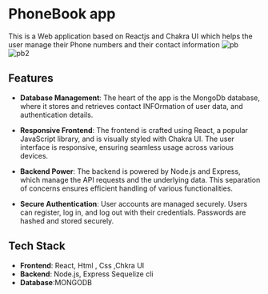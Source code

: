 # PhoneBook app

This is a Web application based on Reactjs and Chakra UI which helps the user manage their Phone numbers and their contact information
![pb](https://github.com/HARSHAL-AP/VengageAIassignement/assets/100954039/e2ab8d0d-1257-4f1e-ab46-0db17242d792)
![pb2](https://github.com/HARSHAL-AP/VengageAIassignement/assets/100954039/2f3544ca-a1f2-42a1-9388-33398c349b15)

## Features

- **Database Management**: The heart of the app is the MongoDb database, where it stores and retrieves contact INFOrmation of user data, and authentication details.

- **Responsive Frontend**: The frontend is crafted using React, a popular JavaScript library, and is visually styled with Chakra UI. The user interface is responsive, ensuring seamless usage across various devices.

- **Backend Power**: The backend is powered by Node.js and Express, which manage the API requests and the underlying data. This separation of concerns ensures efficient handling of various functionalities.

- **Secure Authentication**: User accounts are managed securely. Users can register, log in, and log out with their credentials. Passwords are hashed and stored securely.



## Tech Stack

- **Frontend**: React, Html , Css ,Chkra UI
- **Backend**: Node.js, Express Sequelize cli
- **Database**:MONGODB
